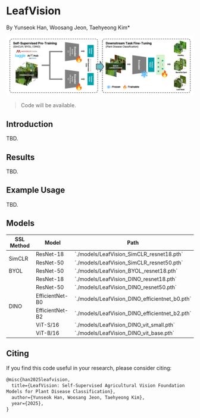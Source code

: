 # LeafVision
By Yunseok Han, Woosang Jeon, Taehyeong Kim*

![LeafVision Grapical Abstract](imgs/github_figure.png)

> Code will be available.

## Introduction
TBD.

## Results
TBD.

## Example Usage
TBD.

## Models
<table class="tg"><thead>
  <tr>
    <th class="tg-nrix">SSL Method</th>
    <th class="tg-nrix">Model</th>
    <th class="tg-nrix">Path</th>
  </tr></thead>
<tbody>
  <tr>
    <td class="tg-nrix" rowspan="2">SimCLR</td>
    <td class="tg-nrix">ResNet-18</td>
    <td class="tg-nrix">`./models/LeafVision_SimCLR_resnet18.pth`</td>
  </tr>
  <tr>
    <td class="tg-nrix">ResNet-50</td>
    <td class="tg-nrix">`./models/LeafVision_SimCLR_resnet50.pth`</td>
  </tr>
  <tr>
    <td class="tg-nrix">BYOL</td>
    <td class="tg-nrix">ResNet-50</td>
    <td class="tg-nrix">`./models/LeafVision_BYOL_resnet18.pth`</td>
  </tr>
  <tr>
    <td class="tg-nrix" rowspan="6">DINO</td>
    <td class="tg-nrix">ResNet-18</td>
    <td class="tg-nrix">`./models/LeafVision_DINO_resnet18.pth`</td>
  </tr>
  <tr>
    <td class="tg-nrix">ResNet-50</td>
    <td class="tg-nrix">`./models/LeafVision_DINO_resnet50.pth`</td>
  </tr>
  <tr>
    <td class="tg-nrix">EfficientNet-B0</td>
    <td class="tg-nrix">`./models/LeafVision_DINO_efficientnet_b0.pth`</td>
  </tr>
  <tr>
    <td class="tg-nrix">EfficientNet-B2</td>
    <td class="tg-nrix">`./models/LeafVision_DINO_efficientnet_b2.pth`</td>
  </tr>
  <tr>
    <td class="tg-nrix">ViT-S/16</td>
    <td class="tg-nrix">`./models/LeafVision_DINO_vit_small.pth`</td>
  </tr>
  <tr>
    <td class="tg-nrix">ViT-B/16</td>
    <td class="tg-nrix">`./models/LeafVision_DINO_vit_base.pth`</td>
  </tr>
</tbody>
</table>

## Citing
If you find this code useful in your research, please consider citing:

    @misc{han2025leafvision,
      title={LeafVision: Self-Supervised Agricultural Vision Foundation Models for Plant Disease Classification},
      author={Yunseok Han, Woosang Jeon, Taehyeong Kim},
      year={2025},
    }
